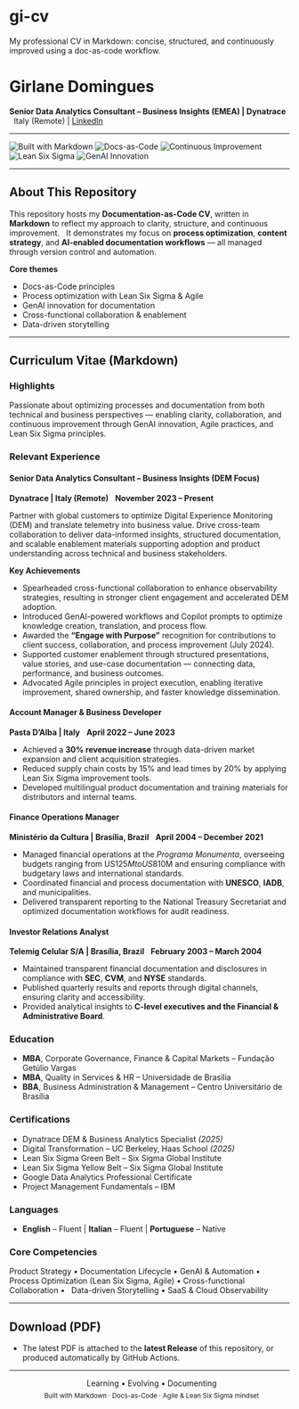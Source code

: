 # gi-cv
My professional CV in Markdown: concise, structured, and continuously improved using a doc-as-code workflow.
# Girlane Domingues
**Senior Data Analytics Consultant – Business Insights (EMEA) | Dynatrace**  
 Italy (Remote) | [LinkedIn](https://www.linkedin.com/in/girlane-domingues/)

---

![Built with Markdown](https://img.shields.io/badge/Built%20with-Markdown-000000?style=flat-square&logo=markdown)
![Docs-as-Code](https://img.shields.io/badge/Docs--as--Code-Approach-blueviolet?style=flat-square)
![Continuous Improvement](https://img.shields.io/badge/Continuous-Improvement-brightgreen?style=flat-square)
![Lean Six Sigma](https://img.shields.io/badge/Lean%20Six%20Sigma-Principles-orange?style=flat-square)
![GenAI Innovation](https://img.shields.io/badge/GenAI-Innovation-blue?style=flat-square)

---

## About This Repository
This repository hosts my **Documentation-as-Code CV**, written in **Markdown** to reflect my approach to clarity, structure, and continuous improvement.  
It demonstrates my focus on **process optimization**, **content strategy**, and **AI-enabled documentation workflows** — all managed through version control and automation.

 **Core themes**
- Docs-as-Code principles
- Process optimization with Lean Six Sigma & Agile
- GenAI innovation for documentation
- Cross-functional collaboration & enablement
- Data-driven storytelling

---

## Curriculum Vitae (Markdown)

### Highlights
Passionate about optimizing processes and documentation from both technical and business perspectives — enabling clarity, collaboration, and continuous improvement through GenAI innovation, Agile practices, and Lean Six Sigma principles.

### Relevant Experience

#### Senior Data Analytics Consultant – Business Insights (DEM Focus)
**Dynatrace | Italy (Remote)**  
**November 2023 – Present**

Partner with global customers to optimize Digital Experience Monitoring (DEM) and translate telemetry into business value. Drive cross-team collaboration to deliver data-informed insights, structured documentation, and scalable enablement materials supporting adoption and product understanding across technical and business stakeholders.

**Key Achievements**
- Spearheaded cross-functional collaboration to enhance observability strategies, resulting in stronger client engagement and accelerated DEM adoption.
- Introduced GenAI-powered workflows and Copilot prompts to optimize knowledge creation, translation, and process flow.
- Awarded the **“Engage with Purpose”** recognition for contributions to client success, collaboration, and process improvement (July 2024).
- Supported customer enablement through structured presentations, value stories, and use-case documentation — connecting data, performance, and business outcomes.
- Advocated Agile principles in project execution, enabling iterative improvement, shared ownership, and faster knowledge dissemination.

#### Account Manager & Business Developer
**Pasta D’Alba | Italy**  
**April 2022 – June 2023**
- Achieved a **30% revenue increase** through data-driven market expansion and client acquisition strategies.
- Reduced supply chain costs by 15% and lead times by 20% by applying Lean Six Sigma improvement tools.
- Developed multilingual product documentation and training materials for distributors and internal teams.

#### Finance Operations Manager
**Ministério da Cultura | Brasília, Brazil**  
**April 2004 – December 2021**
- Managed financial operations at the *Programa Monumenta*, overseeing budgets ranging from US$125M to US$810M and ensuring compliance with budgetary laws and international standards.
- Coordinated financial and process documentation with **UNESCO**, **IADB**, and municipalities.
- Delivered transparent reporting to the National Treasury Secretariat and optimized documentation workflows for audit readiness.

#### Investor Relations Analyst
**Telemig Celular S/A | Brasília, Brazil**  
**February 2003 – March 2004**
- Maintained transparent financial documentation and disclosures in compliance with **SEC**, **CVM**, and **NYSE** standards.
- Published quarterly results and reports through digital channels, ensuring clarity and accessibility.
- Provided analytical insights to **C-level executives and the Financial & Administrative Board**.

### Education
- **MBA**, Corporate Governance, Finance & Capital Markets – Fundação Getúlio Vargas  
- **MBA**, Quality in Services & HR – Universidade de Brasília  
- **BBA**, Business Administration & Management – Centro Universitário de Brasília

### Certifications
- Dynatrace DEM & Business Analytics Specialist *(2025)*
- Digital Transformation – UC Berkeley, Haas School *(2025)*
- Lean Six Sigma Green Belt – Six Sigma Global Institute
- Lean Six Sigma Yellow Belt – Six Sigma Global Institute
- Google Data Analytics Professional Certificate
- Project Management Fundamentals – IBM

### Languages
- **English** – Fluent | **Italian** – Fluent | **Portuguese** – Native

### Core Competencies
Product Strategy • Documentation Lifecycle • GenAI & Automation •  
Process Optimization (Lean Six Sigma, Agile) • Cross-functional Collaboration •  
Data-driven Storytelling • SaaS & Cloud Observability

---

## Download (PDF)
- The latest PDF is attached to the **latest Release** of this repository, or produced automatically by GitHub Actions.

---
 
<p align="center">
  Learning • Evolving • Documenting<br/>
  <sub>Built with Markdown · Docs-as-Code · Agile & Lean Six Sigma mindset</sub>
</p>
